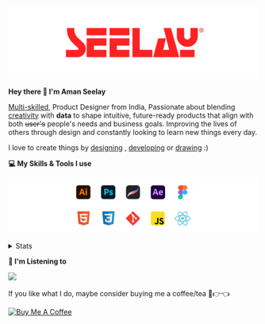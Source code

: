 [![banner](./images/seelay.svg)](https://www.seelay.in)

**Hey there 👋 I'm Aman Seelay**

[Multi-skilled](https://www.seelay.in/#skills), Product Designer from India, Passionate about blending [creativity](https://illustrations.seelay.in) with <b>data</b> to shape intuitive, future-ready products that align with both <s>user's</s> people's needs and business goals. Improving the lives of others through design and constantly looking to learn new things every day.

I love to create things by [designing](https://www.seelay.in/#work) , [developing](https://www.seelay.in/#projects) or [drawing](https://art.seelay.in) :)

**💻 My Skills & Tools I use**

[![banner](./images/skills&tools.svg)](https://www.seelay.in/about)

<details>
  <summary>Stats</summary>

---

<!--START_SECTION:waka-->
![Profile Views](http://img.shields.io/badge/Profile%20Views-6-blue)

**🐱 My GitHub Data** 

> 📦 665.9 kB Used in GitHub's Storage 
 > 
> 🏆 571 Contributions in the Year 2025
 > 
> 💼 Opted to Hire
 > 
> 📜 1 Public Repository 
 > 
> 🔑 26 Private Repository 
 > 
**I'm a Night 🦉** 

```text
🌞 Morning                417 commits         ████░░░░░░░░░░░░░░░░░░░░░   14.71 % 
🌆 Daytime                354 commits         ███░░░░░░░░░░░░░░░░░░░░░░   12.49 % 
🌃 Evening                849 commits         ███████░░░░░░░░░░░░░░░░░░   29.95 % 
🌙 Night                  1215 commits        ███████████░░░░░░░░░░░░░░   42.86 % 
```
📅 **I'm Most Productive on Sunday** 

```text
Monday                   290 commits         ███░░░░░░░░░░░░░░░░░░░░░░   10.23 % 
Tuesday                  454 commits         ████░░░░░░░░░░░░░░░░░░░░░   16.01 % 
Wednesday                393 commits         ███░░░░░░░░░░░░░░░░░░░░░░   13.86 % 
Thursday                 429 commits         ████░░░░░░░░░░░░░░░░░░░░░   15.13 % 
Friday                   393 commits         ███░░░░░░░░░░░░░░░░░░░░░░   13.86 % 
Saturday                 337 commits         ███░░░░░░░░░░░░░░░░░░░░░░   11.89 % 
Sunday                   539 commits         █████░░░░░░░░░░░░░░░░░░░░   19.01 % 
```


📊 **This Week I Spent My Time On** 

```text
🕑︎ Time Zone: Asia/Kolkata

💬 Programming Languages: 
Other                    1 hr 27 mins        █████████████░░░░░░░░░░░░   53.80 % 
JavaScript               31 mins             █████░░░░░░░░░░░░░░░░░░░░   19.51 % 
Vue.js                   14 mins             ██░░░░░░░░░░░░░░░░░░░░░░░   08.97 % 
JSON                     13 mins             ██░░░░░░░░░░░░░░░░░░░░░░░   08.06 % 
HTML                     7 mins              █░░░░░░░░░░░░░░░░░░░░░░░░   04.66 % 

🔥 Editors: 
Chrome                   1 hr 36 mins        ███████████████░░░░░░░░░░   59.29 % 
VS Code                  1 hr 6 mins         ██████████░░░░░░░░░░░░░░░   40.71 % 

💻 Operating System: 
Windows                  2 hrs 42 mins       █████████████████████████   100.00 % 
```

**I Mostly Code in JavaScript** 

```text
JavaScript               17 repos            ███████████████░░░░░░░░░░   60.71 % 
HTML                     4 repos             ████░░░░░░░░░░░░░░░░░░░░░   14.29 % 
TypeScript               4 repos             ████░░░░░░░░░░░░░░░░░░░░░   14.29 % 
Java                     2 repos             ██░░░░░░░░░░░░░░░░░░░░░░░   07.14 % 
Astro                    1 repo              █░░░░░░░░░░░░░░░░░░░░░░░░   03.57 % 
```




 Last Updated on 04/05/2025 06:48:18 UTC
<!--END_SECTION:waka-->

---

 </details>

**🎵 I'm Listening to**

<object data="https://now-play.vercel.app/api/generate?uid=7a17a86e-d6b7-43b5-8d9c-1d6dae42a779" >

  <img src="https://now-play.vercel.app/api/generate?uid=7a17a86e-d6b7-43b5-8d9c-1d6dae42a779" />

</object>

If you like what I do, maybe consider buying me a coffee/tea 🥺👉👈

<a href="https://www.buymeacoffee.com/seelay" target="_blank"><img src="https://cdn.buymeacoffee.com/buttons/v2/default-red.png" alt="Buy Me A Coffee" width="150" ></a>
